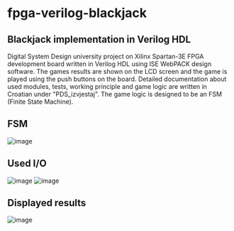 # fpga-verilog-blackjack
## Blackjack implementation in Verilog HDL
Digital System Design university project on Xilinx Spartan-3E FPGA development board written in Verilog HDL using ISE WebPACK design software. The games results are shown on the LCD screen and the game is played using the push buttons on the board. Detailed documentation about used modules, tests, working principle and game logic are written in Croatian under "PDS_izvjestaj". The game logic is designed to be an FSM (Finite State Machine).

## FSM
![image](https://user-images.githubusercontent.com/97118236/212169318-4b15a840-603d-4f9d-a43e-b0e977ae4e90.png)

## Used I/O
![image](https://user-images.githubusercontent.com/97118236/212169472-1ee65ee5-add5-4c1e-8865-01115022dec4.png)
![image](https://user-images.githubusercontent.com/97118236/212169486-aecbc0a2-746f-45a5-9793-d307c4448d2e.png)

## Displayed results
![image](https://user-images.githubusercontent.com/97118236/212169519-8521732f-5e96-4d44-80c5-6c05237c1621.png)
